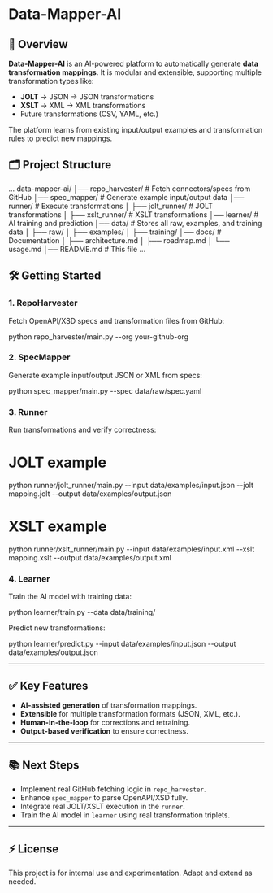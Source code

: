 # Data-Mapper-AI

## 🚀 Overview
**Data-Mapper-AI** is an AI-powered platform to automatically generate **data transformation mappings**. It is modular and extensible, supporting multiple transformation types like:

- **JOLT** → JSON → JSON transformations
- **XSLT** → XML → XML transformations
- Future transformations (CSV, YAML, etc.)

The platform learns from existing input/output examples and transformation rules to predict new mappings.

## 🗂️ Project Structure
...
data-mapper-ai/
│── repo_harvester/ # Fetch connectors/specs from GitHub
│── spec_mapper/ # Generate example input/output data
│── runner/ # Execute transformations
│ ├── jolt_runner/ # JOLT transformations
│ ├── xslt_runner/ # XSLT transformations
│── learner/ # AI training and prediction
│── data/ # Stores all raw, examples, and training data
│ ├── raw/
│ ├── examples/
│ ├── training/
│── docs/ # Documentation
│ ├── architecture.md
│ ├── roadmap.md
│ └── usage.md
│── README.md # This file
...
## 🛠️ Getting Started

### 1. RepoHarvester
Fetch OpenAPI/XSD specs and transformation files from GitHub:

python repo_harvester/main.py --org your-github-org

### 2\. SpecMapper

Generate example input/output JSON or XML from specs:

python spec_mapper/main.py --spec data/raw/spec.yaml

### 3\. Runner

Run transformations and verify correctness:

# JOLT example
python runner/jolt_runner/main.py --input data/examples/input.json --jolt mapping.jolt --output data/examples/output.json

# XSLT example
python runner/xslt_runner/main.py --input data/examples/input.xml --xslt mapping.xslt --output data/examples/output.xml

### 4\. Learner

Train the AI model with training data:

python learner/train.py --data data/training/

Predict new transformations:

python learner/predict.py --input data/examples/input.json --output data/examples/output.json

-----

## ✅ Key Features

  - **AI-assisted generation** of transformation mappings.
  - **Extensible** for multiple transformation formats (JSON, XML, etc.).
  - **Human-in-the-loop** for corrections and retraining.
  - **Output-based verification** to ensure correctness.

-----

## 📚 Next Steps

  - Implement real GitHub fetching logic in `repo_harvester`.
  - Enhance `spec_mapper` to parse OpenAPI/XSD fully.
  - Integrate real JOLT/XSLT execution in the `runner`.
  - Train the AI model in `learner` using real transformation triplets.

-----

## ⚡ License

This project is for internal use and experimentation. Adapt and extend as needed.
